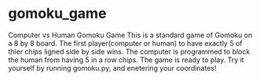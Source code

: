 # gomoku_game
Computer vs Human Gomoku Game
This is a standard game of Gomoku on a 8 by 8 board. The first player(computer or human) to have exactly 5 of thier chips ligned side by side wins. The computer is programmed to block the human from having 5 in a row chips. The game is ready to play. Try it yourself by running gomoku.py, and enetering your coordinates!
